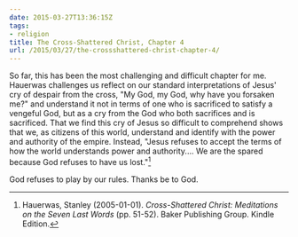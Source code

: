 ```yaml
---
date: 2015-03-27T13:36:15Z
tags:
- religion
title: The Cross-Shattered Christ, Chapter 4
url: /2015/03/27/the-crossshattered-christ-chapter-4/
---
```


So far, this has been the most challenging and difficult chapter for me. Hauerwas challenges us reflect on our standard interpretations of Jesus' cry of despair from the cross, "My God, my God, why have you forsaken me?" and understand it not in terms of one who is sacrificed to satisfy a vengeful God, but as a cry from the God who both sacrifices and is sacrificed. That we find this cry of Jesus so difficult to comprehend shows that we, as citizens of this world, understand and identify with the power and authority of the empire. Instead, "Jesus refuses to accept the terms of how the world understands power and authority.... We are the spared because God refuses to have us lost."[^1]

God refuses to play by our rules. Thanks be to God.

[^1]: Hauerwas, Stanley (2005-01-01). *Cross-Shattered Christ: Meditations on the Seven Last Words* (pp. 51-52). Baker Publishing Group. Kindle Edition. 



